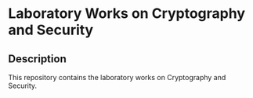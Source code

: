 # Laboratory Works on Cryptography and Security

## Description

This repository contains the laboratory works on Cryptography and Security.